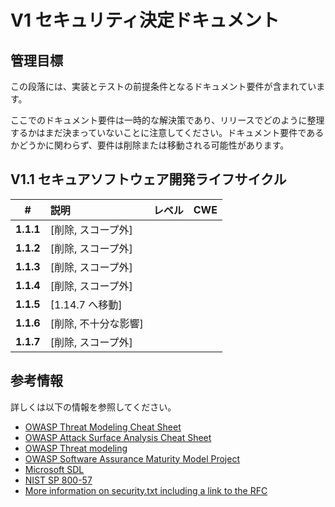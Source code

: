 # V1 セキュリティ決定ドキュメント

## 管理目標

この段落には、実装とテストの前提条件となるドキュメント要件が含まれています。

ここでのドキュメント要件は一時的な解決策であり、リリースでどのように整理するかはまだ決まっていないことに注意してください。ドキュメント要件であるかどうかに関わらず、要件は削除または移動される可能性があります。

## V1.1 セキュアソフトウェア開発ライフサイクル

| # | 説明 | レベル | CWE |
| :---: | :--- | :---: | :---: |
| **1.1.1** | [削除, スコープ外] | | |
| **1.1.2** | [削除, スコープ外] | | |
| **1.1.3** | [削除, スコープ外] | | |
| **1.1.4** | [削除, スコープ外] | | |
| **1.1.5** | [1.14.7 へ移動] | | |
| **1.1.6** | [削除, 不十分な影響] | | |
| **1.1.7** | [削除, スコープ外] | | |

## 参考情報

詳しくは以下の情報を参照してください。

* [OWASP Threat Modeling Cheat Sheet](https://cheatsheetseries.owasp.org/cheatsheets/Threat_Modeling_Cheat_Sheet.html)
* [OWASP Attack Surface Analysis Cheat Sheet](https://cheatsheetseries.owasp.org/cheatsheets/Attack_Surface_Analysis_Cheat_Sheet.html)
* [OWASP Threat modeling](https://owasp.org/www-community/Application_Threat_Modeling)
* [OWASP Software Assurance Maturity Model Project](https://owasp.org/www-project-samm/)
* [Microsoft SDL](https://www.microsoft.com/en-us/securityengineering/sdl/)
* [NIST SP 800-57](https://csrc.nist.gov/publications/detail/sp/800-57-part-1/rev-5/final)
* [More information on security.txt including a link to the RFC](https://securitytxt.org/)
